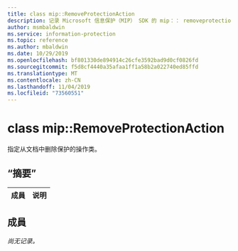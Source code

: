 ```yaml
---
title: class mip::RemoveProtectionAction
description: 记录 Microsoft 信息保护（MIP） SDK 的 mip：： removeprotectionaction 类。
author: msmbaldwin
ms.service: information-protection
ms.topic: reference
ms.author: mbaldwin
ms.date: 10/29/2019
ms.openlocfilehash: bf801330de894914c26cfe3592bad9d0cf0826fd
ms.sourcegitcommit: f5d8cf4440a35afaa1ff1a58b2a022740ed85ffd
ms.translationtype: MT
ms.contentlocale: zh-CN
ms.lasthandoff: 11/04/2019
ms.locfileid: "73560551"
---
```

# <a name="class-mipremoveprotectionaction"></a>class mip::RemoveProtectionAction 
指定从文档中删除保护的操作类。
  
## <a name="summary"></a>“摘要”
 成員                        | 说明                                
--------------------------------|---------------------------------------------
  
## <a name="members"></a>成員
_尚无记录。_
